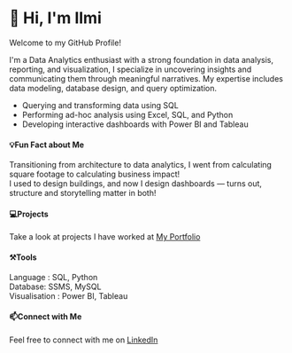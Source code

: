 # 👋 Hi, I'm Ilmi

Welcome to my GitHub Profile! 

I'm a Data Analytics enthusiast with a strong foundation in data analysis, reporting, and visualization, I specialize in uncovering insights and communicating them through meaningful narratives. My expertise includes data modeling, database design, and query optimization.

- Querying and transforming data using SQL  
- Performing ad-hoc analysis using Excel, SQL, and Python  
- Developing interactive dashboards with Power BI and Tableau  
  
#### 💡Fun Fact about Me
Transitioning from architecture to data analytics, I went from calculating square footage to calculating business impact!  
I used to design buildings, and now I design dashboards — turns out, structure and storytelling matter in both!

#### 💻Projects
Take a look at projects I have worked at [My Portfolio](https://github.com/ilmibilquish/Portfolio-Guide)

#### ⚒️Tools
Language : SQL, Python  
Database: SSMS, MySQL  
Visualisation  : Power BI, Tableau  

#### 📫Connect with Me
Feel free to connect with me on [LinkedIn](https://www.linkedin.com/in/ilmi-bilquish/)
